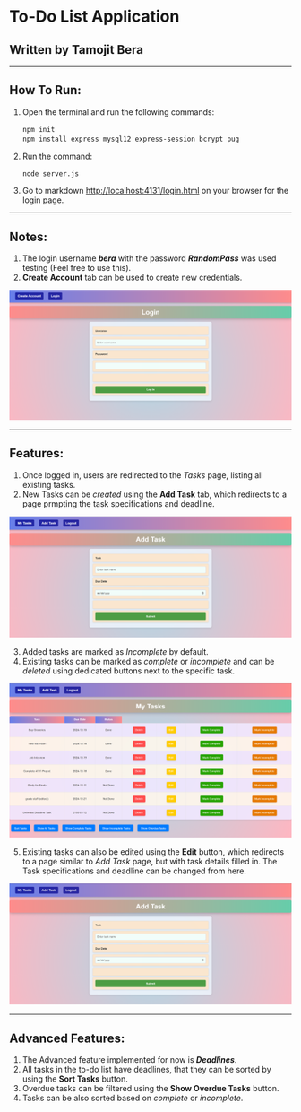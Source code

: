 # To-Do List Application

## Written by Tamojit Bera

---

## How To Run:

1. Open the terminal and run the following commands:
   ```bash
   npm init
   npm install express mysql12 express-session bcrypt pug
   ```


2. Run the command:
   ```bash
   node server.js
   ```
3. Go to 
   markdown 
   [http://localhost:4131/login.html](http://localhost:4131/login.html)
   on your browser for the login page.

---

## Notes:

1. The login username ***bera*** with the password ***RandomPass*** was used testing (Feel free to use this).
2. **Create Account** tab can be used to create new credentials.

![Login Page](/img/LoginPage.png)

---

## Features:

1. Once logged in, users are redirected to the *Tasks* page, listing all existing tasks.
2. New Tasks can be *created* using the **Add Task** tab, which redirects to a page prmpting the task specifications and deadline.

![Add Tasks Page](/img/AddTasksPage.png)

3. Added tasks are marked as *Incomplete* by default.
4. Existing tasks can be marked as *complete* or *incomplete* and can be *deleted* using dedicated buttons next to the specific task.

![Tasks Page](/img/TasksPage.png)

5. Existing tasks can also be edited using the **Edit** button, which redirects to a page similar to *Add Task* page, but with task details filled in. The Task specifications and deadline can be changed from here.

![Edit Tasks Page](/img/EditTasksPage.png)

---

## Advanced Features:

1. The Advanced feature implemented for now is ***Deadlines***.
2. All tasks in the to-do list have deadlines, that they can be sorted by using the **Sort Tasks** button.
3. Overdue tasks can be filtered using the **Show Overdue Tasks** button.
4. Tasks can be also sorted based on *complete* or *incomplete*.

